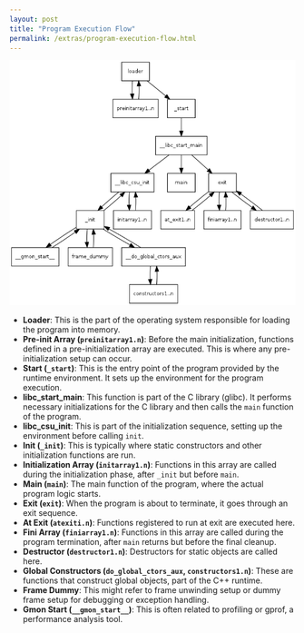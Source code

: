 ```yaml
---
layout: post
title: "Program Execution Flow"
permalink: /extras/program-execution-flow.html
---
```


![Image](../src/images/programExecutionFlow.png)

- **Loader**: This is the part of the operating system responsible for loading the program into memory.
- **Pre-init Array (`preinitarray1.n`)**: Before the main initialization, functions defined in a pre-initialization array are executed. This is where any pre-initialization setup can occur.
- **Start (`_start`)**: This is the entry point of the program provided by the runtime environment. It sets up the environment for the program execution.
- **libc_start_main**: This function is part of the C library (glibc). It performs necessary initializations for the C library and then calls the `main` function of the program.
- **libc_csu_init**: This is part of the initialization sequence, setting up the environment before calling `init`.
- **Init (`_init`)**: This is typically where static constructors and other initialization functions are run.
- **Initialization Array (`initarray1.n`)**: Functions in this array are called during the initialization phase, after `_init` but before `main`.
- **Main (`main`)**: The main function of the program, where the actual program logic starts.
- **Exit (`exit`)**: When the program is about to terminate, it goes through an exit sequence.
- **At Exit (`atexiti.n`)**: Functions registered to run at exit are executed here.
- **Fini Array (`finiarray1.n`)**: Functions in this array are called during the program termination, after `main` returns but before the final cleanup.
- **Destructor (`destructor1.n`)**: Destructors for static objects are called here.
- **Global Constructors (`do_global_ctors_aux`, `constructors1.n`)**: These are functions that construct global objects, part of the C++ runtime.
- **Frame Dummy**: This might refer to frame unwinding setup or dummy frame setup for debugging or exception handling.
- **Gmon Start (`__gmon_start__`)**: This is often related to profiling or gprof, a performance analysis tool.
